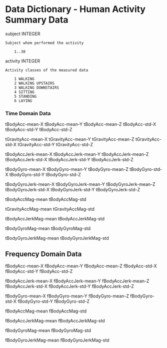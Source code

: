 # Data Dictionary - Human Activity Summary Data

subject     INTEGER

    Subject whom performed the activity
    
        1..30
        
activity    INTEGER

    Activity classes of the measured data
    
        1 WALKING  
        2 WALKING UPSTAIRS  
        3 WALKING DOWNSTAIRS  
        4 SITTING  
        5 STANDING  
        6 LAYING  

### Time Domain Data

tBodyAcc-mean-X
tBodyAcc-mean-Y
tBodyAcc-mean-Z
tBodyAcc-std-X
tBodyAcc-std-Y
tBodyAcc-std-Z

tGravityAcc-mean-X
tGravityAcc-mean-Y
tGravityAcc-mean-Z
tGravityAcc-std-X
tGravityAcc-std-Y
tGravityAcc-std-Z

tBodyAccJerk-mean-X
tBodyAccJerk-mean-Y
tBodyAccJerk-mean-Z
tBodyAccJerk-std-X
tBodyAccJerk-std-Y
tBodyAccJerk-std-Z

tBodyGyro-mean-X
tBodyGyro-mean-Y
tBodyGyro-mean-Z
tBodyGyro-std-X
tBodyGyro-std-Y
tBodyGyro-std-Z

tBodyGyroJerk-mean-X
tBodyGyroJerk-mean-Y
tBodyGyroJerk-mean-Z
tBodyGyroJerk-std-X
tBodyGyroJerk-std-Y
tBodyGyroJerk-std-Z

tBodyAccMag-mean
tBodyAccMag-std

tGravityAccMag-mean
tGravityAccMag-std

tBodyAccJerkMag-mean
tBodyAccJerkMag-std

tBodyGyroMag-mean
tBodyGyroMag-std

tBodyGyroJerkMag-mean
tBodyGyroJerkMag-std

## Frequency Domain Data

fBodyAcc-mean-X
fBodyAcc-mean-Y
fBodyAcc-mean-Z
fBodyAcc-std-X
fBodyAcc-std-Y
fBodyAcc-std-Z

fBodyAccJerk-mean-X
fBodyAccJerk-mean-Y
fBodyAccJerk-mean-Z
fBodyAccJerk-std-X
fBodyAccJerk-std-Y
fBodyAccJerk-std-Z

fBodyGyro-mean-X
fBodyGyro-mean-Y
fBodyGyro-mean-Z
fBodyGyro-std-X
fBodyGyro-std-Y
fBodyGyro-std-Z

fBodyAccMag-mean
fBodyAccMag-std

fBodyAccJerkMag-mean
fBodyAccJerkMag-std

fBodyGyroMag-mean
fBodyGyroMag-std

fBodyGyroJerkMag-mean
fBodyGyroJerkMag-std